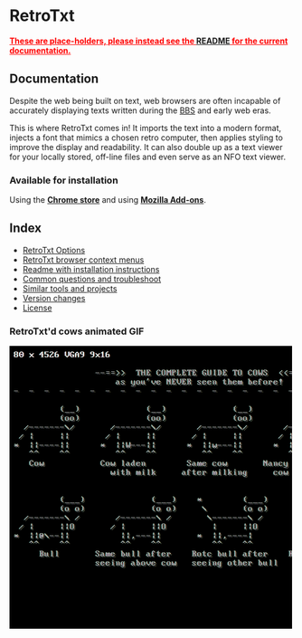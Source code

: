 # RetroTxt

<span style="color: red; text-decoration: underline;">**These are place-holders, please instead see the [README](../README.md) for the current documentation.**</span>

## Documentation

Despite the web being built on text, web browsers are often incapable of accurately displaying texts written during the [BBS](https://en.wikipedia.org/wiki/Bulletin_board_system) and early web eras.

This is where RetroTxt comes in! It imports the text into a modern format, injects a font that mimics a chosen retro computer, then applies styling to improve the display and readability. It can also double up as a text viewer for your locally stored, off-line files and even serve as an NFO text viewer.

### Available for installation

Using the [**Chrome store**](https://chrome.google.com/webstore/detail/retrotxt/gkjkgilckngllkopkogcaiojfajanahn) and using [**Mozilla Add-ons**](https://addons.mozilla.org/en-US/firefox/addon/retrotxt/).

## Index

- [RetroTxt Options](options.md)
- [RetroTxt browser context menus](menus.md)
- [Readme with installation instructions](../README.md)
- [Common questions and troubleshoot](qa.md)
- [Similar tools and projects](other_projects.md)
- [Version changes](changes.md)
- [License](../LICENSE.md)

### RetroTxt'd cows animated GIF

![Cows animated gif](../assets/cows.gif)
